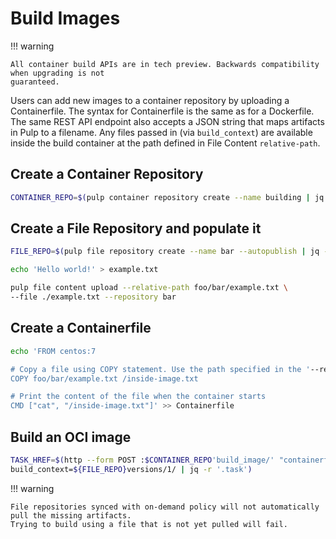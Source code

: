 # Build Images

!!! warning

    All container build APIs are in tech preview. Backwards compatibility when upgrading is not
    guaranteed.

Users can add new images to a container repository by uploading a Containerfile. The syntax for
Containerfile is the same as for a Dockerfile. The same REST API endpoint also accepts a JSON
string that maps artifacts in Pulp to a filename. Any files passed in (via `build_context`) are
available inside the build container at the path defined in File Content `relative-path`.

## Create a Container Repository

```bash
CONTAINER_REPO=$(pulp container repository create --name building | jq -r '.pulp_href')
```

## Create a File Repository and populate it

```bash
FILE_REPO=$(pulp file repository create --name bar --autopublish | jq -r '.pulp_href')

echo 'Hello world!' > example.txt

pulp file content upload --relative-path foo/bar/example.txt \
--file ./example.txt --repository bar
```

## Create a Containerfile

```bash
echo 'FROM centos:7

# Copy a file using COPY statement. Use the path specified in the '--relative-path' parameter.
COPY foo/bar/example.txt /inside-image.txt

# Print the content of the file when the container starts
CMD ["cat", "/inside-image.txt"]' >> Containerfile
```

## Build an OCI image

```bash
TASK_HREF=$(http --form POST :$CONTAINER_REPO'build_image/' "containerfile@./Containerfile" \
build_context=${FILE_REPO}versions/1/ | jq -r '.task')
```


!!! warning

    File repositories synced with on-demand policy will not automatically pull the missing artifacts.
    Trying to build using a file that is not yet pulled will fail.
